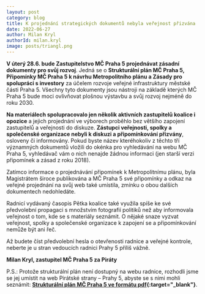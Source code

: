 ```yaml
---
layout: post
category: blog
title: K projednání strategických dokumentů nebyla veřejnost přizvána
date: 2022-06-27
author: Milan Kryl
authorId: milan.kryl
image: posts/triangl.png
---
```


**V úterý 28.6. bude Zastupitelstvo MČ Praha 5 projednávat zásadní dokumenty pro svůj rozvoj**. Jedná se o  **Strukturální plán MČ Praha 5, Připomínky MČ Praha 5 k návrhu Metropolitního plánu a Zásady pro spolupráci s investory** za účelem rozvoje veřejné infrastruktury městské části Praha 5. Všechny tyto dokumenty jsou nástroji na základě kterých MČ Praha 5 bude moci ovlivňovat plošnou výstavbu a svůj rozvoj nejméně do roku 2030.

**Na materiálech spolupracovalo jen několik aktivních zastupitelů koalice i opozice** a  jejich projednání ve výborech proběhlo bez většího zapojení zastupitelů a veřejnosti do diskuze. **Zástupci veřejnosti, spolky a společenské organizace nebyli k diskuzi a připomínkování přizvány**, osloveny či informovány. Pokud byste název kteréhokoliv z těchto tří významných dokumentů vložili do okénka pro vyhledávání na webu MČ Praha 5, vyhledávač vám o nich nenajde žádnou informaci (jen starší verzi připomínek a zásad z roku 2018). 

Zatímco informace o projednávání připomínek k Metropolitnímu plánu, byla Magistrátem široce publikována a MČ Praha 5 své připomínky a odkaz na veřejné projednání na svůj web také umístila, zmínku o obou dalších dokumentech nedohledáte.

Radnicí vydávaný časopis Pětka koalice také využila spíše ke své předvolební propagaci s množstvím fotografií politiků než aby informovala veřejnost o tom, kde se s materiály seznámit. O nějaké snaze vyzvat veřejnost, spolky a společenské organizace k zapojení se a připomínkování nemůže být ani řeč. 

Až budete číst předvolební hesla o otevřenosti radnice a veřejné kontrole, neberte je u stran vedoucích radnici Prahy 5 příliš vážně. 

**Milan Kryl, zastupitel MČ Praha 5 za Piráty**


P.S.: Protože strukturální plán není dostupný na webu radnice, rozhodli jsme se jej umístit na web Pirátské strany – Prahy 5, abyste se s nimi mohli seznámit: **[Strukturální plán MČ Praha 5 ve formátu pdf](https://drive.google.com/file/d/1XdJ346rRyggpJPclUGk1POv2EV3Gkjpw/view?usp=sharing){:target="_blank"}**.
